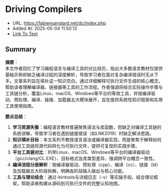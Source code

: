 # Driving Compilers
- URL: https://fabiensanglard.net/dc/index.php
- Added At: 2025-05-04 11:50:12
- [Link To Text](2025-05-04-driving-compilers_raw.md)

## Summary
**摘要**：  
本文作者回忆了学习编程语言与编译工具的对比经历，指出大多数语言教材仅提供基础示例却缺乏编译过程的深度解析，导致学习者在面对复杂编译错误时无从下手。文章系列旨在填补这一知识空白，通过详细解释可执行文件生成的核心概念，帮助读者理解编译器、链接器等工具的工作流程。作者强调将结合实际操作步骤与工具链分析，覆盖Linux、macOS、Windows等平台的等效工具，并按编译驱动、预处理、编译、链接、加载器五大模块展开，旨在提供系统性知识框架和实用工具使用指南。

**要点总结**：  
1. **学习资源失衡**：编程语言教材普遍聚焦语法与库函数，但缺乏对编译工具链的系统讲解，导致学习者在遇到链接错误（如LNK2019）时缺乏解决思路。  
2. **知识填补目标**：本文系列不教授语言语法或编译器实现，而是聚焦于解释如何通过工具链将源代码转化为可执行文件，提供可复现的实践步骤。  
3. **平台工具链对比**：列举Linux、macOS、Windows等平台的编译器驱动（gcc/clang/CL.EXE）、目标格式及库类型差异，强调跨平台概念一致性。  
4. **编译流程分层解析**：按编译器驱动、预处理（cpp）、编译（cc）、链接（ld）及加载器五大阶段拆解，明确各阶段输入输出与核心功能。  
5. **工具与理论结合**：通过-bintools与详细日志（-v）等实操手段，结合理论框架，帮助读者构建从源码到可执行文件的完整认知地图。
